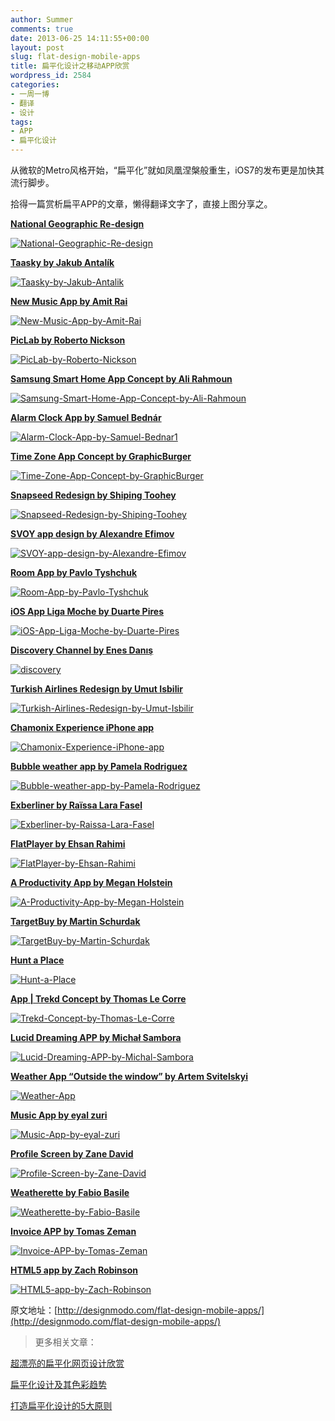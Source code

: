 ```yaml
---
author: Summer
comments: true
date: 2013-06-25 14:11:55+00:00
layout: post
slug: flat-design-mobile-apps
title: 扁平化设计之移动APP欣赏
wordpress_id: 2584
categories:
- 一周一博
- 翻译
- 设计
tags:
- APP
- 扁平化设计
---
```


从微软的Metro风格开始，“扁平化”就如凤凰涅槃般重生，iOS7的发布更是加快其流行脚步。

拾得一篇赏析扁平APP的文章，懒得翻译文字了，直接上图分享之。

**[National Geographic Re-design](http://www.behance.net/gallery/National-Geographic-Re-design/8506417)**

[![National-Geographic-Re-design](/wp-content/uploads/2013/06/National-Geographic-Re-design.jpg)](http://www.behance.net/gallery/National-Geographic-Re-design/8506417)

**[Taasky by Jakub Antalík](http://www.behance.net/gallery/Taasky/8268841)**

[![Taasky-by-Jakub-Antalik](/wp-content/uploads/2013/06/Taasky-by-Jakub-Antalik.jpg)](http://www.behance.net/gallery/Taasky/8268841)

**[New Music App by Amit Rai](http://www.behance.net/gallery/New-Music-App/6916273)**

[![New-Music-App-by-Amit-Rai](/wp-content/uploads/2013/06/New-Music-App-by-Amit-Rai.jpg)](http://www.behance.net/gallery/New-Music-App/6916273)

**[PicLab by Roberto Nickson](http://www.behance.net/gallery/PicLab-Fun-photo-editing/6691163)**

[![PicLab-by-Roberto-Nickson](/wp-content/uploads/2013/06/PicLab-by-Roberto-Nickson.jpg)](http://www.behance.net/gallery/PicLab-Fun-photo-editing/6691163)

**[Samsung Smart Home App Concept by Ali Rahmoun](http://www.behance.net/gallery/Samsung-Smart-Home-App-Concept/8532441)**

[![Samsung-Smart-Home-App-Concept-by-Ali-Rahmoun](/wp-content/uploads/2013/06/Samsung-Smart-Home-App-Concept-by-Ali-Rahmoun.jpg)](http://www.behance.net/gallery/Samsung-Smart-Home-App-Concept/8532441)

**[Alarm Clock App by Samuel Bednár](http://www.behance.net/gallery/Alarm-Clock-App/8643993)**

[![Alarm-Clock-App-by-Samuel-Bednar1](/wp-content/uploads/2013/06/Alarm-Clock-App-by-Samuel-Bednar1.jpg)](http://www.behance.net/gallery/Alarm-Clock-App/8643993)

**[Time Zone App Concept by GraphicBurger](http://www.behance.net/gallery/Time-Zone-App-Concept/8573353)**

[![Time-Zone-App-Concept-by-GraphicBurger](/wp-content/uploads/2013/06/Time-Zone-App-Concept-by-GraphicBurger.jpg)](http://www.behance.net/gallery/Time-Zone-App-Concept/8573353)

**[Snapseed Redesign by Shiping Toohey](http://www.behance.net/gallery/Snapseed-Redesign/8521189)**

[![Snapseed-Redesign-by-Shiping-Toohey](/wp-content/uploads/2013/06/Snapseed-Redesign-by-Shiping-Toohey.jpg)](http://www.behance.net/gallery/Snapseed-Redesign/8521189)

**[SVOY app design by Alexandre Efimov](http://www.behance.net/gallery/SVOY-app-design/8548355)**

[![SVOY-app-design-by-Alexandre-Efimov](/wp-content/uploads/2013/06/SVOY-app-design-by-Alexandre-Efimov.jpg)](http://www.behance.net/gallery/SVOY-app-design/8548355)

**[Room App by Pavlo Tyshchuk](http://www.behance.net/gallery/Room-App/8103155)**

[![Room-App-by-Pavlo-Tyshchuk](/wp-content/uploads/2013/06/Room-App-by-Pavlo-Tyshchuk.jpg)](http://www.behance.net/gallery/Room-App/8103155)

**[iOS App Liga Moche by Duarte Pires](http://www.behance.net/gallery/iOS-App-Liga-Moche/8385777)**

[![iOS-App-Liga-Moche-by-Duarte-Pires](/wp-content/uploads/2013/06/iOS-App-Liga-Moche-by-Duarte-Pires.jpg)](http://www.behance.net/gallery/iOS-App-Liga-Moche/8385777)


[**Discovery Channel by Enes Danış**](http://www.behance.net/gallery/Discovery-Channel/7900623)


[![discovery](/wp-content/uploads/2013/06/discovery.jpg)](http://www.behance.net/gallery/Discovery-Channel/7900623)


[**Turkish Airlines Redesign by Umut Isbilir**](http://www.behance.net/gallery/Turkish-Airlines-iPhone-App-Redesign/7760307)


[![Turkish-Airlines-Redesign-by-Umut-Isbilir](/wp-content/uploads/2013/06/Turkish-Airlines-Redesign-by-Umut-Isbilir.jpg)](http://www.behance.net/gallery/Turkish-Airlines-iPhone-App-Redesign/7760307)

**[Chamonix Experience iPhone app](http://www.behance.net/gallery/Chamonix-Experience-iPhone-app/6925075)**

[![Chamonix-Experience-iPhone-app](/wp-content/uploads/2013/06/Chamonix-Experience-iPhone-app.jpg)](http://www.behance.net/gallery/Chamonix-Experience-iPhone-app/6925075)

**[Bubble weather app by Pamela Rodriguez](http://www.behance.net/gallery/Bubble-weather-app/8455691)**

[![Bubble-weather-app-by-Pamela-Rodriguez](/wp-content/uploads/2013/06/Bubble-weather-app-by-Pamela-Rodriguez.jpg)](http://www.behance.net/gallery/Bubble-weather-app/8455691)

**[Exberliner by Raïssa Lara Fasel](http://www.behance.net/gallery/Exberliner-Mobile-design/5841393)**

[![Exberliner-by-Raissa-Lara-Fasel](/wp-content/uploads/2013/06/Exberliner-by-Raissa-Lara-Fasel.jpg)](http://www.behance.net/gallery/Exberliner-Mobile-design/5841393)

**[FlatPlayer by Ehsan Rahimi](http://www.behance.net/gallery/FlatPlayer-The-flattest-music-player-youve-ever-seen/7730355)**

[![FlatPlayer-by-Ehsan-Rahimi](/wp-content/uploads/2013/06/FlatPlayer-by-Ehsan-Rahimi.jpg)](http://www.behance.net/gallery/FlatPlayer-The-flattest-music-player-youve-ever-seen/7730355)

**[A Productivity App by Megan Holstein](http://www.behance.net/gallery/Tree-A-Productivity-App/6780993)**

[![A-Productivity-App-by-Megan-Holstein](/wp-content/uploads/2013/06/A-Productivity-App-by-Megan-Holstein.jpg)](http://www.behance.net/gallery/Tree-A-Productivity-App/6780993)

**[TargetBuy by Martin Schurdak](http://www.behance.net/gallery/TargetBuy/7728651)**

[![TargetBuy-by-Martin-Schurdak](/wp-content/uploads/2013/06/TargetBuy-by-Martin-Schurdak.jpg)](http://www.behance.net/gallery/TargetBuy/7728651)

**[Hunt a Place](http://www.behance.net/gallery/Hunt-a-Place/8316605)**

[![Hunt-a-Place](/wp-content/uploads/2013/06/Hunt-a-Place.jpg)](http://www.behance.net/gallery/Hunt-a-Place/8316605)

[**App | Trekd Concept by Thomas Le Corre**](http://www.behance.net/gallery/App-Trekd-Concept/7746907)

[![Trekd-Concept-by-Thomas-Le-Corre](/wp-content/uploads/2013/06/Trekd-Concept-by-Thomas-Le-Corre.jpg)](http://www.behance.net/gallery/App-Trekd-Concept/7746907)

[**Lucid Dreaming APP by Michał Sambora**](http://www.behance.net/gallery/App-Trekd-Concept/7746907)

[![Lucid-Dreaming-APP-by-Michal-Sambora](/wp-content/uploads/2013/06/Lucid-Dreaming-APP-by-Michal-Sambora.jpg)](http://www.behance.net/gallery/App-Trekd-Concept/7746907)

**[Weather App “Outside the window” by Artem Svitelskyi](http://www.behance.net/gallery/Weather-App-Outside-the-window/6864179)**

[![Weather-App](/wp-content/uploads/2013/06/Weather-App.jpg)](http://www.behance.net/gallery/Weather-App-Outside-the-window/6864179)

**[Music App by eyal zuri](http://www.behance.net/gallery/Music-App/7539433)**

[![Music-App-by-eyal-zuri](/wp-content/uploads/2013/06/Music-App-by-eyal-zuri.jpg)](http://www.behance.net/gallery/Music-App/7539433)

**[Profile Screen by Zane David](http://dribbble.com/shots/889785-Profile-Sreen)**

[![Profile-Screen-by-Zane-David](/wp-content/uploads/2013/06/Profile-Screen-by-Zane-David.jpg)](http://dribbble.com/shots/889785-Profile-Sreen)

[**Weatherette by Fabio Basile**](http://dribbble.com/shots/547557-Weatherette)

[![Weatherette-by-Fabio-Basile](/wp-content/uploads/2013/06/Weatherette-by-Fabio-Basile.jpg)](http://dribbble.com/shots/547557-Weatherette)

**[Invoice APP by Tomas Zeman](http://www.behance.net/gallery/Invoice-APP/8369029)**

[![Invoice-APP-by-Tomas-Zeman](/wp-content/uploads/2013/06/Invoice-APP-by-Tomas-Zeman.jpg)](http://www.behance.net/gallery/Invoice-APP/8369029)

**[HTML5 app by Zach Robinson](http://www.behance.net/gallery/HTML5-app/6992373)**

[![HTML5-app-by-Zach-Robinson](/wp-content/uploads/2013/06/HTML5-app-by-Zach-Robinson.jpg)](http://www.behance.net/gallery/HTML5-app/6992373)

原文地址：[http://designmodo.com/flat-design-mobile-apps/](http://designmodo.com/flat-design-mobile-apps/)


> 更多相关文章：

[超漂亮的扁平化网页设计欣赏](http://www.1z1b.com/design/flat-design-examples/)

[扁平化设计及其色彩趋势](http://www.1z1b.com/design/flat-design-colors/)

[打造扁平化设计的5大原则](http://www.1z1b.com/design/flat-design-principles/)
